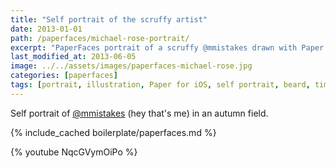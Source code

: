 ```yaml
---
title: "Self portrait of the scruffy artist"
date: 2013-01-01
path: /paperfaces/michael-rose-portrait/
excerpt: "PaperFaces portrait of a scruffy @mmistakes drawn with Paper for iOS on an iPad."
last_modified_at: 2013-06-05
image: ../../assets/images/paperfaces-michael-rose.jpg
categories: [paperfaces]
tags: [portrait, illustration, Paper for iOS, self portrait, beard, time lapse]
---
```


Self portrait of [@mmistakes](https://twitter.com/mmistakes) (hey that's me) in an autumn field.

{% include_cached boilerplate/paperfaces.md %}

{% youtube NqcGVymOiPo %}
